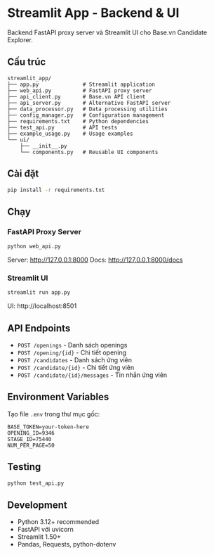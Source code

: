 # Streamlit App - Backend & UI

Backend FastAPI proxy server và Streamlit UI cho Base.vn Candidate Explorer.

## Cấu trúc

```
streamlit_app/
├── app.py              # Streamlit application
├── web_api.py          # FastAPI proxy server
├── api_client.py       # Base.vn API client
├── api_server.py       # Alternative FastAPI server
├── data_processor.py   # Data processing utilities
├── config_manager.py   # Configuration management
├── requirements.txt    # Python dependencies
├── test_api.py         # API tests
├── example_usage.py    # Usage examples
└── ui/
    ├── __init__.py
    └── components.py   # Reusable UI components
```

## Cài đặt

```bash
pip install -r requirements.txt
```

## Chạy

### FastAPI Proxy Server

```bash
python web_api.py
```

Server: http://127.0.0.1:8000
Docs: http://127.0.0.1:8000/docs

### Streamlit UI

```bash
streamlit run app.py
```

UI: http://localhost:8501

## API Endpoints

- `POST /openings` - Danh sách openings
- `POST /opening/{id}` - Chi tiết opening  
- `POST /candidates` - Danh sách ứng viên
- `POST /candidate/{id}` - Chi tiết ứng viên
- `POST /candidate/{id}/messages` - Tin nhắn ứng viên

## Environment Variables

Tạo file `.env` trong thư mục gốc:

```env
BASE_TOKEN=your-token-here
OPENING_ID=9346
STAGE_ID=75440
NUM_PER_PAGE=50
```

## Testing

```bash
python test_api.py
```

## Development

- Python 3.12+ recommended
- FastAPI với uvicorn
- Streamlit 1.50+
- Pandas, Requests, python-dotenv

